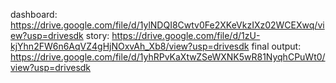 dashboard: https://drive.google.com/file/d/1ylNDQI8Cwtv0Fe2XKeVkzIXz02WCEXwq/view?usp=drivesdk
story: https://drive.google.com/file/d/1zU-kjYhn2FW6n6AqVZ4gHjNOxvAh_Xb8/view?usp=drivesdk
final output: https://drive.google.com/file/d/1yhRPvKaXtwZSeWXNK5wR81NyqhCPuWt0/view?usp=drivesdk
